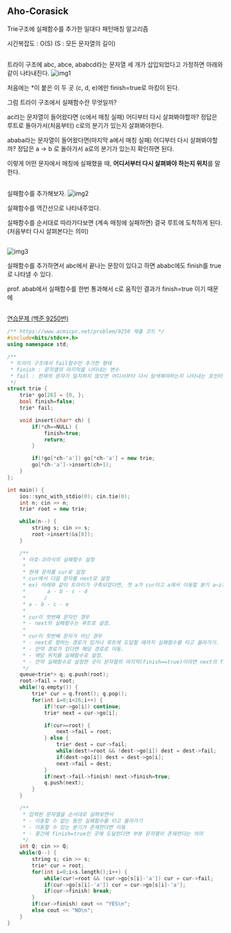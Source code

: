 ## Aho-Corasick
Trie구조에 실패함수를 추가한 일대다 패턴매칭 알고리즘

시간복잡도 : O(S) (S : 모든 문자열의 길이)

##

트라이 구조에 abc, abce, ababcd라는 문자열 세 개가 삽입되었다고 가정하면 아래와 같이 나타내진다.
![img1](https://github.com/user-attachments/assets/37acc8cb-b4dc-46d1-af31-ba6908192970)

처음에는 *이 붙은 이 두 곳 (c, d, e)에만 finish=true로 마킹이 된다.

그럼 트라이 구조에서 실패함수란 무엇일까?

ac라는 문자열이 들어왔다면 (c에서 매칭 실패) 어디부터 다시 살펴봐야할까? 정답은 루트로 돌아가서(처음부터) c로의 분기가 있는지 살펴봐야한다.

ababa라는 문자열이 들어왔다면(마지막 a에서 매칭 실패) 어디부터 다시 살펴봐야할까? 정답은 a -> b 로 돌아가서 a로의 분기가 있는지 확인하면 된다.  

이렇게 어떤 문자에서 매칭에 실패했을 때, **어디서부터 다시 살펴봐야 하는지 위치**를 말한다.

##

실패함수를 추가해보자.
![img2](https://github.com/user-attachments/assets/542c62bd-d46f-41d6-b9d7-e8dcc7872289)

실패함수를 역간선으로 나타내주었다.

실패함수를 순서대로 따라가다보면 (계속 매칭에 실패하면) 결국 루트에 도착하게 된다. (처음부터 다시 살펴본다는 의미)

##

![img3](https://github.com/user-attachments/assets/fee712a2-2927-449d-99ed-4715a7d241c2)

실패함수를 추가하면서 abc에서 끝나는 문장이 있다고 하면 ababc에도 finish를 true로 나타낼 수 있다.

prof. abab에서 실패함수를 한번 통과해서 c로 움직인 결과가 finish=true 이기 때문에 

##

[연습문제 (백준 9250번)](https://www.acmicpc.net/problem/9250)

``` c++
/** https://www.acmicpc.net/problem/9250 제출 코드 */
#include<bits/stdc++.h>
using namespace std;

/** 
 * 트라이 구조에서 fail함수만 추가한 형태
 * finish : 문자열의 마지막을 나타내는 변수
 * fail : 현재의 문자가 일치하지 않으면 어디서부터 다시 탐색해야하는지 나타내는 포인터
 */
struct trie {
    trie* go[26] = {0, };
    bool finish=false;
    trie* fail;

    void insert(char* ch) {
        if(*ch==NULL) {
            finish=true;
            return;
        }

        if(!go[*ch-'a']) go[*ch-'a'] = new trie;
        go[*ch-'a']->insert(ch+1);
    }
};

int main() {
    ios::sync_with_stdio(0); cin.tie(0);
    int n; cin >> n;
    trie* root = new trie;

    while(n--) {
        string s; cin >> s;
        root->insert(&s[0]);
    }

    /** 
     * 아호-코라식의 실패함수 설정
     * 
     * 현재 문자를 cur로 설정
     * cur에서 다음 문자를 next로 설정
     * ex) 아래와 같이 트라이가 구축되었다면, 첫 a가 cur이고 a에서 이동할 분기 a~z가 next
     *       a - b - c - d
     *      /
     * a - b - c - e
     * 
     * cur이 첫번째 문자인 경우
     * - next의 실패함수는 루트로 설정.
     * 
     * cur이 첫번째 문자가 아닌 경우
     * - next로 향하는 경로가 있거나 루트에 도달할 때까지 실패함수를 타고 올라가기.
     * - 만약 경로가 있다면 해당 경로로 이동.
     * - 해당 위치를 실패함수로 설정.
     * - 만약 실패함수로 설정한 곳이 문자열의 마지막(finish==true)이라면 next의 finish도 true로 설정(쿼리마다 실제로 실패함수를 타고 이동하지 않고 마지막 여부를 확인하기 위해)
     */
    queue<trie*> q; q.push(root);
    root->fail = root;
    while(!q.empty()) {
        trie* cur = q.front(); q.pop();
        for(int i=0;i<26;i++) {
            if(!cur->go[i]) continue;
            trie* next = cur->go[i];

            if(cur==root) {
                next->fail = root;
            } else {
                trie* dest = cur->fail;
                while(dest!=root && !dest->go[i]) dest = dest->fail;
                if(dest->go[i]) dest = dest->go[i];
                next->fail = dest;
            }
            if(next->fail->finish) next->finish=true;
            q.push(next);
        }
    }

    /** 
     * 입력된 문자열을 순서대로 살펴보면서
     * - 이동할 수 없는 동안 실패함수를 타고 올라가기
     * - 이동할 수 있는 분기가 존재한다면 이동
     * - 중간에 finish=true인 곳에 도달한다면 부분 문자열이 존재한다는 의미
     */
    int Q; cin >> Q;
    while(Q--) {
        string s; cin >> s;
        trie* cur = root;
        for(int i=0;i<s.length();i++) {
            while(cur!=root && !cur->go[s[i]-'a']) cur = cur->fail;
            if(cur->go[s[i]-'a']) cur = cur->go[s[i]-'a'];
            if(cur->finish) break;
        }
        if(cur->finish) cout << "YES\n";
        else cout << "NO\n";
    }
}
```
